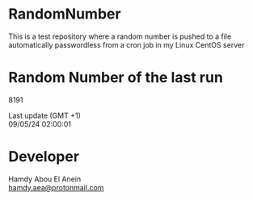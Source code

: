 # RandomNumber    
This is a test repository where a random number is pushed to a file automatically passwordless from a cron job in my Linux CentOS server    
# Random Number of the last run   
8191
      
Last update (GMT +1)    
09/05/24 02:00:01
# Developer    
Hamdy Abou El Anein   
hamdy.aea@protonmail.com
